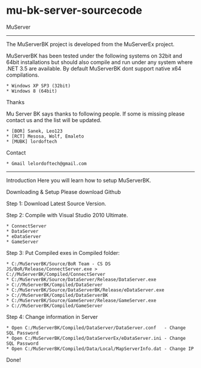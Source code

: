 # mu-bk-server-sourcecode
MuServer

---

The MuServerBK project is developed from the MuServerEx project.

MuServerBK has been tested under the following systems on 32bit and 64bit installations but should also compile and 
run under any system where .NET 3.5 are available. By default MuServerBK dont support native x64 compilations.

    * Windows XP SP3 (32bit)
    * Windows 8 (64bit)

Thanks

Mu Server BK says thanks to following people. If some is missing please contact us and the list will be updated.

    * [BOR] Sanek, Leo123
    * [RCT] Mesosa, Wolf, Emaleto
    * [MUBK] lordoftech

Contact

    * Gmail lelordoftech@gmail.com

---

Introduction
Here you will learn how to setup MuServerBK.

Downloading & Setup
Please download Github

Step 1: Download Latest Source Version.

Step 2: Compile with Visual Studio 2010 Ultimate.

    * ConnectServer
    * DataServer
    * eDataServer
    * GameServer

Step 3: Put Compiled exes in Compiled folder:

    * C:/MuServerBK/Source/BoR Team - CS DS JS/BoR/Release/ConnectServer.exe > C://MuServerBK/Compiled/ConnectServer
    * C:/MuServerBK/Source/DataServer/Release/DataServer.exe                 > C://MuServerBK/Compiled/DataServer
    * C:/MuServerBK/Source/DataServerBK/Release/eDataServer.exe              > C://MuServerBK/Compiled/DataServerBK
    * C:/MuServerBK/Source/GameServer/Release/GameServer.exe                 > C://MuServerBK/Compiled/GameServer

Step 4: Change information in Server

    * Open C:/MuServerBK/Compiled/DataServer/DataServer.conf   - Change SQL Password
    * Open C:/MuServerBK/Compiled/DataServerEx/eDataServer.ini - Change SQL Password
    * Open C:/MuServerBK/Compiled/Data/Local/MapServerInfo.dat - Change IP

Done!
